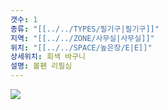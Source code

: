 ```yaml
---
갯수: 1
종류: "[[../../TYPES/필기구|필기구]]"
지역: "[[../../ZONE/사무실|사무실]]"
위치: "[[../../SPACE/높은장/E|E]]"
상세위치: 회색 바구니
설명: 볼펜 리필심
---
```

![](http://192.168.50.22/images/240427_IMG_0283.jpg)
